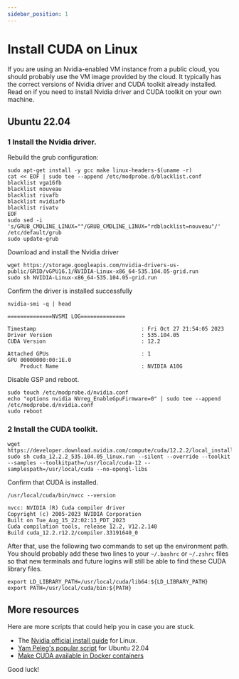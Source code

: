 ```yaml
---
sidebar_position: 1
---
```


# Install CUDA on Linux

If you are using an Nvidia-enabled VM instance from a public cloud, you should probably use the VM image provided by the cloud. It typically has the correct versions of Nvidia driver and CUDA toolkit already installed.
Read on if you need to install Nvidia driver and CUDA toolkit on your own machine.

## Ubuntu 22.04

### 1 Install the Nvidia driver.

Rebuild the grub configuration:

```
sudo apt-get install -y gcc make linux-headers-$(uname -r)
cat << EOF | sudo tee --append /etc/modprobe.d/blacklist.conf
blacklist vga16fb
blacklist nouveau
blacklist rivafb
blacklist nvidiafb
blacklist rivatv
EOF
sudo sed -i 's/GRUB_CMDLINE_LINUX=""/GRUB_CMDLINE_LINUX="rdblacklist=nouveau"/' /etc/default/grub
sudo update-grub
```

Download and install the Nvidia driver

```
wget https://storage.googleapis.com/nvidia-drivers-us-public/GRID/vGPU16.1/NVIDIA-Linux-x86_64-535.104.05-grid.run
sudo sh NVIDIA-Linux-x86_64-535.104.05-grid.run
```

Confirm the driver is installed successfully

```
nvidia-smi -q | head

==============NVSMI LOG==============

Timestamp                                 : Fri Oct 27 21:54:05 2023
Driver Version                            : 535.104.05
CUDA Version                              : 12.2

Attached GPUs                             : 1
GPU 00000000:00:1E.0
    Product Name                          : NVIDIA A10G
```

Disable GSP and reboot.

```
sudo touch /etc/modprobe.d/nvidia.conf
echo "options nvidia NVreg_EnableGpuFirmware=0" | sudo tee --append /etc/modprobe.d/nvidia.conf
sudo reboot
```

### 2 Install the CUDA toolkit.

```
wget https://developer.download.nvidia.com/compute/cuda/12.2.2/local_installers/cuda_12.2.2_535.104.05_linux.run
sudo sh cuda_12.2.2_535.104.05_linux.run --silent --override --toolkit --samples --toolkitpath=/usr/local/cuda-12 --samplespath=/usr/local/cuda --no-opengl-libs
```

Confirm that CUDA is installed.

```
/usr/local/cuda/bin/nvcc --version

nvcc: NVIDIA (R) Cuda compiler driver
Copyright (c) 2005-2023 NVIDIA Corporation
Built on Tue_Aug_15_22:02:13_PDT_2023
Cuda compilation tools, release 12.2, V12.2.140
Build cuda_12.2.r12.2/compiler.33191640_0
```

After that, use the following two commands to set up the environment path. You should probably add these two lines to your `~/.bashrc` or `~/.zshrc` files so that new terminals and future logins will still be able to find these CUDA library files.

```
export LD_LIBRARY_PATH=/usr/local/cuda/lib64:${LD_LIBRARY_PATH}
export PATH=/usr/local/cuda/bin:${PATH}
```

## More resources

Here are more scripts that could help you in case you are stuck.

* The [Nvidia official install guide](https://docs.nvidia.com/cuda/cuda-installation-guide-linux/) for Linux.
* [Yam Peleg's popular script](https://x.com/yampeleg/status/1751823896800583924) for Ubuntu 22.04
* [Make CUDA available in Docker containers](https://docs.nvidia.com/datacenter/cloud-native/container-toolkit/latest/install-guide.html)

Good luck!

